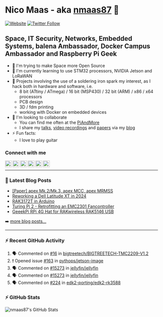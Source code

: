 # Nico Maas - aka [nmaas87][website] 👋

[![Website](https://img.shields.io/website?label=nico-maas.de&style=for-the-badge&url=https%3A%2F%2Fwww.nico-maas.de)](https://www.nico-maas.de)
[![Twitter Follow](https://img.shields.io/twitter/follow/nmaas87?color=1DA1F2&logo=twitter&style=for-the-badge)](https://twitter.com/intent/follow?original_referer=https%3A%2F%2Fgithub.com%2Fnmaas87&screen_name=nmaas87)

## Space, IT Security, Networks, Embedded Systems, balena Ambassador, Docker Campus Ambassador and Raspberry Pi Geek

- 🔭 I'm trying to make Space more Open Source
- 🌱 I'm currently learning to use STM32 processors, NVIDIA Jetson and LoRaWAN
- 🎉 Projects involving the use of a soldering iron spark my interest, as I hack both in hardware and software, i.e.
  - 8 bit (ATtiny / ATmega) / 16 bit (MSP430) / 32 bit (ARM) / x86 / x64 processors
  - PCB design
  - 3D / fdm printing
  - working with Docker on embedded devices
- 👯 I'm looking to collaborate
  - You can find me often at the [PiAndMore][piandmore]
  - I share my [talks], [video recordings] and [papers] via my [blog][website]
- ⚡ Fun facts:
  - I love to play guitar

### Connect with me

[<img align="left" alt="nico-maas.de" width="22px" src="https://cdn.simpleicons.org/wordpress" />][website]
[<img align="left" alt="nicomaas | Keybase" width="22px" src="https://cdn.simpleicons.org/keybase" />][keybase]
[<img align="left" alt="nmaas87 | Twitter" width="22px" src="https://cdn.simpleicons.org/twitter" />][twitter]
[<img align="left" alt="@nmaas87@chaos.social | Mastodon" width="22px" src="https://cdn.simpleicons.org/mastodon" />][mastodon]
[<img align="left" alt="nicomaas | LinkedIn" width="22px" src="https://cdn.simpleicons.org/linkedin" />][linkedin]
[<img align="left" alt="nmaas87 | Hackster" width="22px" src="https://cdn.simpleicons.org/hackster" />][hackster]



<br />

---

### 📕 Latest Blog Posts

<!-- BLOG-POST-LIST:START -->
- [[Paper] apex Mk.2/Mk.3, apex MCC, apex MRMSS](https://www.nico-maas.de/?p=2750)
- [Reworking a Dell Latitude XT in 2024](https://www.nico-maas.de/?p=2715)
- [RAK3172T in Arduino](https://www.nico-maas.de/?p=2693)
- [Turing Pi 2 - Retrofitting an EMC2301 Fancontroller](https://www.nico-maas.de/?p=2702)
- [GeeekPi RPi 4G Hat for RAKwireless RAK5146 USB](https://www.nico-maas.de/?p=2678)
<!-- BLOG-POST-LIST:END -->

➡️ [more blog posts...](https://www.nico-maas.de)

---

### :zap: Recent GitHub Activity
  
<!--START_SECTION:activity-->
1. 🗣 Commented on [#16](https://github.com/bigtreetech/BIGTREETECH-TMC2209-V1.2/issues/16#issuecomment-3474625360) in [bigtreetech/BIGTREETECH-TMC2209-V1.2](https://github.com/bigtreetech/BIGTREETECH-TMC2209-V1.2)
2. ❗ Opened issue [#163](https://github.com/pythops/jetson-image/issues/163) in [pythops/jetson-image](https://github.com/pythops/jetson-image)
3. 🗣 Commented on [#15273](https://github.com/jellyfin/jellyfin/issues/15273#issuecomment-3458667981) in [jellyfin/jellyfin](https://github.com/jellyfin/jellyfin)
4. 🗣 Commented on [#15273](https://github.com/jellyfin/jellyfin/issues/15273#issuecomment-3458103124) in [jellyfin/jellyfin](https://github.com/jellyfin/jellyfin)
5. 🗣 Commented on [#224](https://github.com/edk2-porting/edk2-rk3588/issues/224#issuecomment-3171864430) in [edk2-porting/edk2-rk3588](https://github.com/edk2-porting/edk2-rk3588)
<!--END_SECTION:activity-->

### :zap: GitHub Stats

  <img align="left" alt="nmaas87's GitHub Stats" src="https://github-readme-stats.codestackr.vercel.app/api?username=nmaas87&show_icons=true&hide_border=true" />


[website]: https://www.nico-maas.de
[twitter]: https://twitter.com/nmaas87
[linkedin]: https://linkedin.com/in/nicomaas
[keybase]: https://keybase.io/nicomaas
[hackster]: https://www.hackster.io/nmaas87
[mastodon]: https://chaos.social/@nmaas87
[piandmore]: https://piandmore.de/en/
[talks]: https://www.nico-maas.de/?cat=392
[video recordings]: https://www.nico-maas.de/?page_id=1244
[papers]: https://www.nico-maas.de/?cat=301
